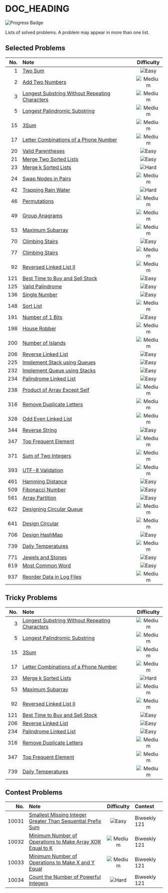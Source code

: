 # DOC_HEADING

![Progress Badge](https://img.shields.io/badge/Progress-49%20Solved-blue)

Lists of solved problems.
A problem may appear in more than one list.

## Selected Problems

| No. | Note | Difficulty |
| -: | :- | :-: |
| 1 | [Two Sum][p1] | ![Easy](https://img.shields.io/badge/Easy-green) |
| 2 | [Add Two Numbers][p2] | ![Medium](https://img.shields.io/badge/Medium-yellow) |
| 3 | [Longest Substring Without Repeating Characters][p3] | ![Medium](https://img.shields.io/badge/Medium-yellow) |
| 5 | [Longest Palindromic Substring][p5] | ![Medium](https://img.shields.io/badge/Medium-yellow) |
| 15 | [3Sum][p15] | ![Medium](https://img.shields.io/badge/Medium-yellow) |
| 17 | [Letter Combinations of a Phone Number][p17] | ![Medium](https://img.shields.io/badge/Medium-yellow) |
| 20 | [Valid Parentheses][p20] | ![Easy](https://img.shields.io/badge/Easy-green) |
| 21 | [Merge Two Sorted Lists][p21] | ![Easy](https://img.shields.io/badge/Easy-green) |
| 23 | [Merge k Sorted Lists][p23] | ![Hard](https://img.shields.io/badge/Hard-red) |
| 24 | [Swap Nodes in Pairs][p24] | ![Medium](https://img.shields.io/badge/Medium-yellow) |
| 42 | [Trapping Rain Water][p42] | ![Hard](https://img.shields.io/badge/Hard-red) |
| 46 | [Permutations][p46] | ![Medium](https://img.shields.io/badge/Medium-yellow) |
| 49 | [Group Anagrams][p49] | ![Medium](https://img.shields.io/badge/Medium-yellow) |
| 53 | [Maximum Subarray][p53] | ![Medium](https://img.shields.io/badge/Medium-yellow) |
| 70 | [Climbing Stairs][p70] | ![Easy](https://img.shields.io/badge/Easy-green) |
| 77 | [Climbing Stairs][p77] | ![Medium](https://img.shields.io/badge/Medium-yellow) |
| 92 | [Reversed Linked List II][p92] | ![Medium](https://img.shields.io/badge/Medium-yellow) |
| 121 | [Best Time to Buy and Sell Stock][p121] | ![Easy](https://img.shields.io/badge/Easy-green) |
| 125 | [Valid Palindrome][p125] | ![Easy](https://img.shields.io/badge/Easy-green) |
| 136 | [Single Number][p136] | ![Easy](https://img.shields.io/badge/Easy-green) |
| 148 | [Sort List][p148] | ![Medium](https://img.shields.io/badge/Medium-yellow) |
| 191 | [Number of 1 Bits][p191] | ![Easy](https://img.shields.io/badge/Easy-green) |
| 198 | [House Robber][p198] | ![Medium](https://img.shields.io/badge/Medium-yellow) |
| 200 | [Number of Islands][p200] | ![Medium](https://img.shields.io/badge/Medium-yellow) |
| 206 | [Reverse Linked List][p206] | ![Easy](https://img.shields.io/badge/Easy-green) |
| 225 | [Implement Stack using Queues][p225] | ![Easy](https://img.shields.io/badge/Easy-green) |
| 232 | [Implement Queue using Stacks][p232] | ![Easy](https://img.shields.io/badge/Easy-green) |
| 234 | [Palindrome Linked List][p234] | ![Easy](https://img.shields.io/badge/Easy-green) |
| 238 | [Product of Array Except Self][p238] | ![Medium](https://img.shields.io/badge/Medium-yellow) |
| 316 | [Remove Duplicate Letters][p316] | ![Medium](https://img.shields.io/badge/Medium-yellow) |
| 328 | [Odd Even Linked List][p328] | ![Medium](https://img.shields.io/badge/Medium-yellow) |
| 344 | [Reverse String][p344] | ![Easy](https://img.shields.io/badge/Easy-green) |
| 347 | [Top Frequent Element][p347] | ![Medium](https://img.shields.io/badge/Medium-yellow) |
| 371 | [Sum of Two Integers][p371] | ![Medium](https://img.shields.io/badge/Medium-yellow) |
| 393 | [UTF-8 Validation][p393] | ![Medium](https://img.shields.io/badge/Medium-yellow) |
| 461 | [Hamming Distance][p461] | ![Easy](https://img.shields.io/badge/Easy-green) |
| 509 | [Fibonacci Number][p509] | ![Easy](https://img.shields.io/badge/Easy-green) |
| 561 | [Array Partition][p561] | ![Easy](https://img.shields.io/badge/Easy-green) |
| 622 | [Designing Circular Queue][p622] | ![Medium](https://img.shields.io/badge/Medium-yellow) |
| 641 | [Design Circular][p641] | ![Medium](https://img.shields.io/badge/Medium-yellow) |
| 706 | [Design HashMap][p706] | ![Easy](https://img.shields.io/badge/Easy-green) |
| 739 | [Daily Temperatures][p739] | ![Medium](https://img.shields.io/badge/Medium-yellow) |
| 771 | [Jewels and Stones][p771] | ![Easy](https://img.shields.io/badge/Easy-green) |
| 819 | [Most Common Word][p819] | ![Easy](https://img.shields.io/badge/Easy-green) |
| 937 | [Reorder Data in Log Files][p937] | ![Medium](https://img.shields.io/badge/Medium-yellow) |

## Tricky Problems

| No. | Note | Difficulty |
| -: | :- | :-: |
| 3 | [Longest Substring Without Repeating Characters][p3] | ![Medium](https://img.shields.io/badge/Medium-yellow) |
| 5 | [Longest Palindromic Substring][p5] | ![Medium](https://img.shields.io/badge/Medium-yellow) |
| 15 | [3Sum][p15] | ![Medium](https://img.shields.io/badge/Medium-yellow) |
| 17 | [Letter Combinations of a Phone Number][p17] | ![Medium](https://img.shields.io/badge/Medium-yellow) |
| 23 | [Merge k Sorted Lists][p23] | ![Hard](https://img.shields.io/badge/Hard-red) |
| 53 | [Maximum Subarray][p53] | ![Medium](https://img.shields.io/badge/Medium-yellow) |
| 92 | [Reversed Linked List II][p92] | ![Medium](https://img.shields.io/badge/Medium-yellow) |
| 121 | [Best Time to Buy and Sell Stock][p121] | ![Easy](https://img.shields.io/badge/Easy-green) |
| 206 | [Reverse Linked List][p206] | ![Easy](https://img.shields.io/badge/Easy-green) |
| 234 | [Palindrome Linked List][p234] | ![Easy](https://img.shields.io/badge/Easy-green) |
| 316 | [Remove Duplicate Letters][p316] | ![Medium](https://img.shields.io/badge/Medium-yellow) |
| 347 | [Top Frequent Element][p347] | ![Medium](https://img.shields.io/badge/Medium-yellow) |
| 739 | [Daily Temperatures][p739] | ![Medium](https://img.shields.io/badge/Medium-yellow) |

## Contest Problems

| No. | Note | Difficulty | Contest |
| -: | :- | :-: | :- |
| 10031 | [Smallest Missing Integer Greater Than Sequential Prefix Sum][p10031] | ![Easy](https://img.shields.io/badge/Easy-green) | Biweekly 121 |
| 10032 | [Minimum Number of Operations to Make Array XOR Equal to K][p10032] | ![Medium](https://img.shields.io/badge/Medium-yellow) | Biweekly 121 |
| 10033 | [Minimum Number of Operations to Make X and Y Equal][p10033] | ![Medium](https://img.shields.io/badge/Medium-yellow) | Biweekly 121 |
| 10034 | [Count the Number of Powerful Integers][p10034] | ![Hard](https://img.shields.io/badge/Hard-red) | Biweekly 121 |

[p1]: ./problems/1/README.md
[p2]: ./problems/2/README.md
[p3]: ./problems/3/README.md
[p5]: ./problems/5/README.md
[p15]: ./problems/15/README.md
[p17]: ./problems/17/README.md
[p20]: ./problems/20/README.md
[p21]: ./problems/21/README.md
[p23]: ./problems/23/README.md
[p24]: ./problems/24/README.md
[p42]: ./problems/42/README.md
[p46]: ./problems/46/README.md
[p49]: ./problems/49/README.md
[p53]: ./problems/53/README.md
[p70]: ./problems/70/README.md
[p77]: ./problems/77/README.md
[p92]: ./problems/92/README.md
[p121]: ./problems/121/README.md
[p125]: ./problems/125/README.md
[p136]: ./problems/136/README.md
[p148]: ./problems/148/README.md
[p191]: ./problems/191/README.md
[p198]: ./problems/198/README.md
[p200]: ./problems/200/README.md
[p206]: ./problems/206/README.md
[p225]: ./problems/225/README.md
[p232]: ./problems/232/README.md
[p234]: ./problems/234/README.md
[p238]: ./problems/238/README.md
[p316]: ./problems/316/README.md
[p328]: ./problems/328/README.md
[p344]: ./problems/344/README.md
[p347]: ./problems/347/README.md
[p371]: ./problems/371/README.md
[p393]: ./problems/393/README.md
[p461]: ./problems/461/README.md
[p509]: ./problems/509/README.md
[p561]: ./problems/561/README.md
[p622]: ./problems/622/README.md
[p641]: ./problems/641/README.md
[p706]: ./problems/706/README.md
[p739]: ./problems/739/README.md
[p771]: ./problems/771/README.md
[p819]: ./problems/819/README.md
[p937]: ./problems/937/README.md
[p10031]: ./problems/10031/README.md
[p10032]: ./problems/10032/README.md
[p10033]: ./problems/10033/README.md
[p10034]: ./problems/10034/README.md
